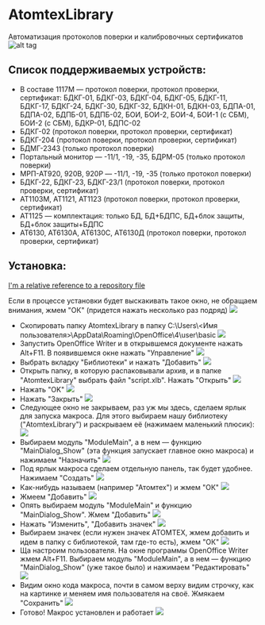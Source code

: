 # AtomtexLibrary
Автоматизация протоколов поверки и калибровочных сертификатов
![alt tag](sert_template/macro.jpg)
## Список поддерживаемых устройств:

* В составе 1117М — протокол поверки, протокол проверки, сертификат: БДКГ-01, БДКГ-03, БДКГ-04, БДКГ-05, БДКГ-11, БДКГ-17, БДКГ-24, БДКГ-30, БДКГ-32, БДКН-01, БДКН-03, БДПА-01, БДПА-02, БДПБ-01, БДПБ-02, БОИ, БОИ-2, БОИ-4, БОИ-1 (с СБМ), БОИ-2 (с СБМ), БДКР-01, БДПС-02
* БДКГ-02 (протокол поверки, протокол проверки, сертификат) 
* БДКГ-204 (протокол поверки, протокол проверки, сертификат)
* БДМГ-2343 (только протокол поверки)
* Портальный монитор — -11/1, -19, -35, БДРМ-05 (только протокол поверки)
* МРП-АТ920, 920В, 920Р — -11/1, -19, -35 (только протокол поверки)
* БДКГ-22, БДКГ-23, БДКГ-23/1 (протокол поверки, протокол проверки, сертификат)
* АТ1103М, АТ1121, АТ1123 (протокол поверки, протокол проверки, сертификат)
* АТ1125 — комплектация: только БД, БД+БДПС, БД+блок защиты, БД+блок защиты+БДПС
* АТ6130, АТ6130А, АТ6130С, АТ6130Д (протокол поверки, протокол проверки, сертификат)

## Установка:
[I'm a relative reference to a repository file](html/instal.md)


Если в процессе установки будет выскакивать такое окно, не обращаем внимания, жмем "ОК" (придется нажать
        несколько раз подряд)
        ![](imgs/macro/16.jpg)
* Скопировать папку AtomtexLibrary в папку C:\Users\\<Имя
            пользователя>\AppData\Roaming\OpenOffice\4\user\basic
        ![](imgs/macro/18.jpg)
* Запустить OpenOffice Writer и в открывшемся документе нажать Alt+F11. В появившемся окне нажать "Управление"
        ![](imgs/macro/2.jpg)
* Выбрать вкладку "Библиотеки" и нажать "Добавить"
        ![](imgs/macro/3.jpg)
* Открыть папку, в которую распаковывали архив, и в папке "AtomtexLibrary" выбрать файл "script.xlb". Нажать
            "Открыть"
        ![](imgs/macro/19.jpg)
* Нажать "OK"
        ![](imgs/macro/5.jpg)
* Нажать "Закрыть"
        ![](imgs/macro/6.jpg)
* Следующее окно не закрываем, раз уж мы здесь, сделаем ярлык для запуска макроса. Для этого выбираем нашу
            библиотеку
            ("AtomtexLibrary") и раскрываем её (нажимаем маленький плюсик):
        ![](imgs/macro/7.jpg)
* Выбираем модуль "ModuleMain", а в нем &mdash; функцию "MainDialog_Show" (эта функция запускает главное окно
            макроса) и нажимаем "Назначить"
        ![](imgs/macro/9.jpg)
* Под ярлык макроса сделаем отдельную панель, так будет удобнее. Нажимаем "Создать"
        ![](imgs/macro/10.jpg)
* Как-нибудь называем (например "Атомтех") и жмем "ОК"
        ![](imgs/macro/11.jpg)
* Жмеем "Добавить"
        ![](imgs/macro/12.jpg)
* Опять выбираем модуль "ModuleMain" и функцию "MainDialog_Show". Жмем "Добавить"
        ![](imgs/macro/13.jpg)
* Нажать "Изменить", "Добавить значек"
        ![](imgs/macro/14.jpg)
* Выбираем значек (если нужен значек АТОМТЕХ, жмем добавить и идем в папку с библиотекой, там где-то есть),
            жмем "ОК"
        ![](imgs/macro/15.jpg)
* Ща настроим пользователя. На окне программы OpenOffice Writer жмем Alt+F11. Выбираем модуль "ModuleMain",
            а в нем &mdash; функцию "MainDialog_Show" (уже такое было) и нажимаем "Редактировать"
        ![](imgs/macro/20.jpg)
* Видим окно кода макроса, почти в самом верху видим строчку, как на картинке и меняем имя пользователя на
            своё. Жмякаем "Сохранить"
        ![](imgs/macro/21.jpg)
* Готово! Макрос установлен и работает
        ![](imgs/macro/17.jpg)


